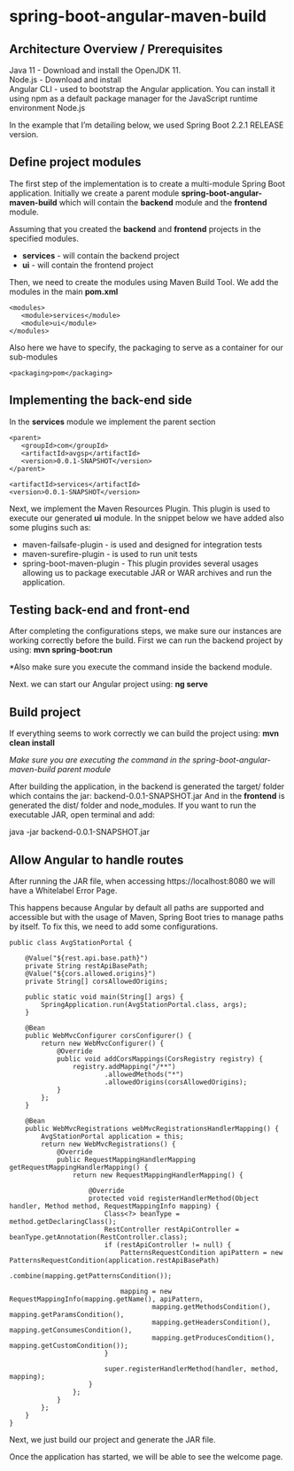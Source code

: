 # spring-boot-angular-maven-build

## Architecture Overview / Prerequisites

Java 11 - Download and install the OpenJDK 11.  
Node.js - Download and install  
Angular CLI - used to bootstrap the Angular application. You can install it using npm as a default package manager for the JavaScript runtime environment Node.js

In the example that I’m detailing below, we used Spring Boot 2.2.1  RELEASE version.


## Define project modules

The first step of the implementation is to create a multi-module Spring Boot 
application. Initially we create a parent module **spring-boot-angular-maven-build**
which will contain the **backend** module and the **frontend** module.

Assuming that you created the **backend** and **frontend** projects in the 
specified modules.
 * **services** - will contain the backend project
 * **ui** - will contain the frontend project

Then, we need to create the modules using Maven Build Tool. We add the modules in the main **pom.xml**

```
<modules>
   <module>services</module>
   <module>ui</module>
</modules>
```
Also here we have to specify, the packaging to serve as a container for our sub-modules

```
<packaging>pom</packaging>
```

## Implementing the back-end side

In the **services** module we implement the parent section

```
<parent>
   <groupId>com</groupId>
   <artifactId>avgsp</artifactId>
   <version>0.0.1-SNAPSHOT</version>
</parent>

<artifactId>services</artifactId>
<version>0.0.1-SNAPSHOT</version>
```
Next, we implement the Maven Resources Plugin. This plugin is used to execute our
generated **ui** module. 
In the snippet below we have added also some plugins such as:

* maven-failsafe-plugin - is used and designed for integration tests
* maven-surefire-plugin - is used to run unit tests
* spring-boot-maven-plugin - This plugin provides several usages allowing us to package executable JAR or WAR archives and run the application.


## Testing back-end and front-end

After completing the configurations steps, we make sure our instances are working correctly before the build. First we can run the backend project by using:
**mvn spring-boot:run**

*Also make sure you execute the command inside the backend module. 

Next. we can start our Angular project using:
**ng serve**

## Build project

If everything seems to work correctly we can build the project using:
**mvn clean install**

*Make sure you are executing the command in the spring-boot-angular-maven-build parent module*

After building the application, in the backend is generated the target/
folder which contains the jar: backend-0.0.1-SNAPSHOT.jar 
And in the **frontend** is generated the dist/ folder and node_modules.
If you want to run the executable JAR, open terminal and add:

java -jar backend-0.0.1-SNAPSHOT.jar

## Allow Angular to handle routes

After running the JAR file, when accessing https://localhost:8080
we will have a Whitelabel Error Page.

This happens because Angular by default all paths are supported and accessible
but with the usage of Maven, Spring Boot tries to manage paths by itself. 
To fix this, we need to add some configurations. 

``` 
public class AvgStationPortal {

    @Value("${rest.api.base.path}")
    private String restApiBasePath;
    @Value("${cors.allowed.origins}")
    private String[] corsAllowedOrigins;

    public static void main(String[] args) {
        SpringApplication.run(AvgStationPortal.class, args);
    }

    @Bean
    public WebMvcConfigurer corsConfigurer() {
        return new WebMvcConfigurer() {
            @Override
            public void addCorsMappings(CorsRegistry registry) {
                registry.addMapping("/**")
                        .allowedMethods("*")
                        .allowedOrigins(corsAllowedOrigins);
            }
        };
    }

    @Bean
    public WebMvcRegistrations webMvcRegistrationsHandlerMapping() {
        AvgStationPortal application = this;
        return new WebMvcRegistrations() {
            @Override
            public RequestMappingHandlerMapping getRequestMappingHandlerMapping() {
                return new RequestMappingHandlerMapping() {

                    @Override
                    protected void registerHandlerMethod(Object handler, Method method, RequestMappingInfo mapping) {
                        Class<?> beanType = method.getDeclaringClass();
                        RestController restApiController = beanType.getAnnotation(RestController.class);
                        if (restApiController != null) {
                            PatternsRequestCondition apiPattern = new PatternsRequestCondition(application.restApiBasePath)
                                    .combine(mapping.getPatternsCondition());

                            mapping = new RequestMappingInfo(mapping.getName(), apiPattern,
                                    mapping.getMethodsCondition(), mapping.getParamsCondition(),
                                    mapping.getHeadersCondition(), mapping.getConsumesCondition(),
                                    mapping.getProducesCondition(), mapping.getCustomCondition());
                        }

                        super.registerHandlerMethod(handler, method, mapping);
                    }
                };
            }
        };
    }
}
```


Next, we just build our project and generate the JAR file.

Once the application has started, we will be able to see the welcome page.
